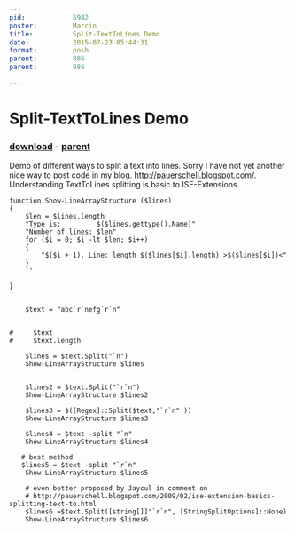```yaml
---
pid:            5942
poster:         Marcin
title:          Split-TextToLines Demo
date:           2015-07-23 05:44:31
format:         posh
parent:         886
parent:         886

---
```


# Split-TextToLines Demo

### [download](5942.ps1) - [parent](886.md)

Demo of different ways to split a text into lines. Sorry I have not yet another nice way to post code in my blog. http://pauerschell.blogspot.com/. Understanding TextToLines splitting is basic to ISE-Extensions. 

```posh
function Show-LineArrayStructure ($lines)
{
    $len = $lines.length
    "Type is:         $($lines.gettype().Name)"
    "Number of lines: $len"
    for ($i = 0; $i -lt $len; $i++)
    {
        "$($i + 1). Line: length $($lines[$i].length) >$($lines[$i])<"
    }
    '' 
    
} 


    $text = "abc`r`nefg`r`n"


#     $text
#     $text.length

    $lines = $text.Split("`n")
    Show-LineArrayStructure $lines
    

    $lines2 = $text.Split("`r`n")
    Show-LineArrayStructure $lines2

    $lines3 = $([Regex]::Split($text,"`r`n" ))
    Show-LineArrayStructure $lines3
    
    $lines4 = $text -split "`n"
    Show-LineArrayStructure $lines4

   # best method
   $lines5 = $text -split "`r`n"
    Show-LineArrayStructure $lines5

    # even better proposed by Jaycul in comment on
    # http://pauerschell.blogspot.com/2009/02/ise-extension-basics-splitting-text-to.html
    $lines6 =$text.Split([string[]]"`r`n", [StringSplitOptions]::None)
    Show-LineArrayStructure $lines6
```

